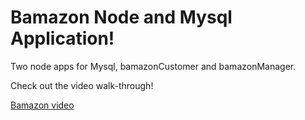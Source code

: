 

<h1> Bamazon Node and Mysql Application!</h1>

Two node apps for Mysql, bamazonCustomer and bamazonManager.

Check out the video walk-through!

[Bamazon video](https://youtu.be/GUGI7qzh4W8)

